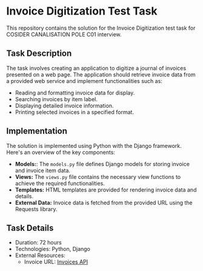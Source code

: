 # Invoice Digitization Test Task
This repository contains the solution for the Invoice Digitization test task for COSIDER CANALISATION POLE C01 interview.

## Task Description
The task involves creating an application to digitize a journal of invoices presented on a web page. The application should retrieve invoice data from a provided web service and implement functionalities such as:

- Reading and formatting invoice data for display.
- Searching invoices by item label.
- Displaying detailed invoice information.
- Printing selected invoices in a specified format.

## Implementation
The solution is implemented using Python with the Django framework. Here's an overview of the key components:

- **Models:**: The `models.py` file defines Django models for storing invoice and invoice item data.
- **Views:** The `views.py` file contains the necessary view functions to achieve the required functionalities.
- **Templates:** HTML templates are provided for rendering invoice data and details.
- **External Data:** Invoice data is fetched from the provided URL using the Requests library.

## Task Details
- Duration: 72 hours
- Technologies: Python, Django
- External Resources:
    - Invoice URL: [Invoices API](https://elhoussam.github.io/invoicesapi/db.json)
